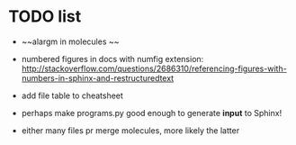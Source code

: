 # TODO list

  - ~~alargm in molecules ~~

  - numbered figures in docs with numfig extension: http://stackoverflow.com/questions/2686310/referencing-figures-with-numbers-in-sphinx-and-restructuredtext
  - add file table to cheatsheet
  - perhaps make programs.py good enough to generate **input** to Sphinx!
  - either many files pr merge molecules, more likely the latter

